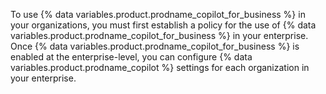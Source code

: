 To use {% data variables.product.prodname_copilot_for_business %} in your organizations, you must first establish a policy for the use of {% data variables.product.prodname_copilot_for_business %} in your enterprise. Once {% data variables.product.prodname_copilot_for_business %} is enabled at the enterprise-level, you can configure {% data variables.product.prodname_copilot %} settings for each organization in your enterprise.